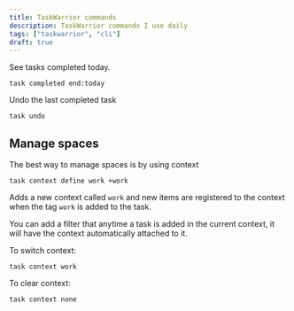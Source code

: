```yaml
---
title: TaskWarrior commands 
description: TaskWarrior commands I use daily 
tags: ["taskwarrior", "cli"]
draft: true
---
```

See tasks completed today.

```console
task completed end:today
```
Undo the last completed task 

```console
task undo
```
## Manage spaces

The best way to manage spaces is by using context

```console
task context define work +work
```
Adds a new context called `work` and new items are registered to the context when the tag `work` is added to the task.

You can add a filter that anytime a task is added in the current context, it will have the context automatically attached to it.

To switch context:

```console
task context work
```

To clear context:

```console
task context none
```

